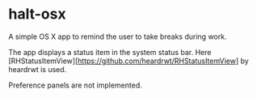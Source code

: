 # halt-osx
A simple OS X app to remind the user to take breaks during work.

The app displays a status item in the system status bar. Here [RHStatusItemView][https://github.com/heardrwt/RHStatusItemView] by heardrwt is used.

Preference panels are not implemented.
